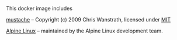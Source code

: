 This docker image includes

[mustache](https://github.com/mustache/mustache)
– Copyright (c) 2009 Chris Wanstrath, licensed under
[MIT](https://raw.githubusercontent.com/mustache/mustache/master/LICENSE)

[Alpine Linux](http://www.alpinelinux.org/)
– maintained by the Alpine Linux development team.
